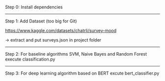 
Step 0: Install dependencies

--------------------------------------

Step 1: Add Dataset (too big for Git)

https://www.kaggle.com/datasets/chatrli/survey-mood

-> extract and put surveys.json in project folder

--------------------------------------

Step 2: For baseline algorithms SVM, Naive Bayes and Random Forest execute classification.py

--------------------------------------

Step 3: For deep learning algorithm based on BERT excute bert_classifier.py